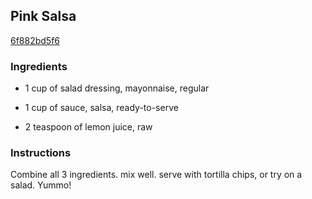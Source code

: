 ## Pink Salsa

[6f882bd5f6](http://www.food.com/recipe/pink-salsa-496950)

### Ingredients

 - 1 cup of salad dressing, mayonnaise, regular

 - 1 cup of sauce, salsa, ready-to-serve

 - 2 teaspoon of lemon juice, raw

### Instructions

Combine all 3 ingredients. mix well. serve with tortilla chips, or try on a salad. Yummo!